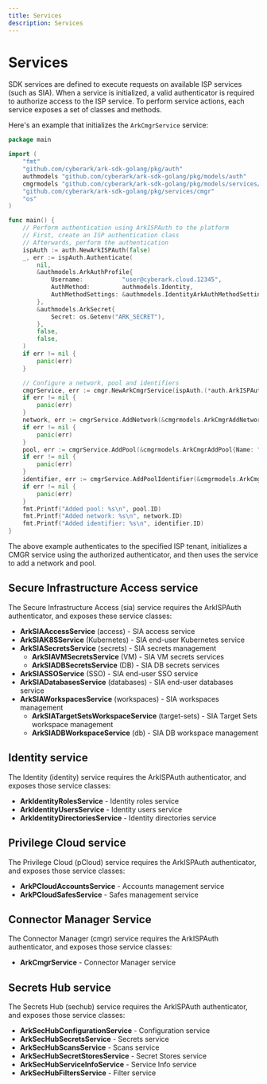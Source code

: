 ```yaml
---
title: Services
description: Services
---
```


# Services

SDK services are defined to execute requests on available ISP services (such as SIA). When a service is initialized, a valid authenticator is required to authorize access to the ISP service. To perform service actions, each service exposes a set of classes and methods.

Here's an example that initializes the `ArkCmgrService` service:

```go
package main

import (
	"fmt"
	"github.com/cyberark/ark-sdk-golang/pkg/auth"
	authmodels "github.com/cyberark/ark-sdk-golang/pkg/models/auth"
	cmgrmodels "github.com/cyberark/ark-sdk-golang/pkg/models/services/cmgr"
	"github.com/cyberark/ark-sdk-golang/pkg/services/cmgr"
	"os"
)

func main() {
	// Perform authentication using ArkISPAuth to the platform
	// First, create an ISP authentication class
	// Afterwards, perform the authentication
	ispAuth := auth.NewArkISPAuth(false)
	_, err := ispAuth.Authenticate(
		nil,
		&authmodels.ArkAuthProfile{
			Username:           "user@cyberark.cloud.12345",
			AuthMethod:         authmodels.Identity,
			AuthMethodSettings: &authmodels.IdentityArkAuthMethodSettings{},
		},
		&authmodels.ArkSecret{
			Secret: os.Getenv("ARK_SECRET"),
		},
		false,
		false,
	)
	if err != nil {
		panic(err)
	}

	// Configure a network, pool and identifiers
	cmgrService, err := cmgr.NewArkCmgrService(ispAuth.(*auth.ArkISPAuth))
	if err != nil {
		panic(err)
	}
	network, err := cmgrService.AddNetwork(&cmgrmodels.ArkCmgrAddNetwork{Name: "tlv"})
	if err != nil {
		panic(err)
	}
	pool, err := cmgrService.AddPool(&cmgrmodels.ArkCmgrAddPool{Name: "tlvpool", AssignedNetworkIDs: []string{network.ID}})
	if err != nil {
		panic(err)
	}
	identifier, err := cmgrService.AddPoolIdentifier(&cmgrmodels.ArkCmgrAddPoolSingleIdentifier{PoolID: pool.ID, Type: cmgrmodels.GeneralFQDN, Value: "mymachine.tlv.com"})
	if err != nil {
		panic(err)
	}
	fmt.Printf("Added pool: %s\n", pool.ID)
	fmt.Printf("Added network: %s\n", network.ID)
	fmt.Printf("Added identifier: %s\n", identifier.ID)
}
```

The above example authenticates to the specified ISP tenant, initializes a CMGR service using the authorized authenticator, and then uses the service to add a network and pool.

## Secure Infrastructure Access service

The Secure Infrastructure Access (sia) service requires the ArkISPAuth authenticator, and exposes these service classes:

- **ArkSIAAccessService** (access) - SIA access service
- **ArkSIAK8SService** (Kubernetes) - SIA end-user Kubernetes service
- **ArkSIASecretsService** (secrets) - SIA secrets management
    - **ArkSIAVMSecretsService** (VM) - SIA VM secrets services
    - **ArkSIADBSecretsService** (DB) - SIA DB secrets services
- **ArkSIASSOService** (SSO) - SIA end-user SSO service
- **ArkSIADatabasesService** (databases) - SIA end-user databases service
- **ArkSIAWorkspacesService** (workspaces) - SIA workspaces management
    - **ArkSIATargetSetsWorkspaceService** (target-sets) - SIA Target Sets workspace management
    - **ArkSIADBWorkspaceService** (db) - SIA DB workspace management


## Identity service
The Identity (identity) service requires the ArkISPAuth authenticator, and exposes those service classes:

- **ArkIdentityRolesService** - Identity roles service
- **ArkIdentityUsersService** - Identity users service
- **ArkIdentityDirectoriesService** - Identity directories service


## Privilege Cloud service
The Privilege Cloud (pCloud) service requires the ArkISPAuth authenticator, and exposes those service classes:

- **ArkPCloudAccountsService** - Accounts management service
- **ArkPCloudSafesService** - Safes management service


## Connector Manager Service
The Connector Manager (cmgr) service requires the ArkISPAuth authenticator, and exposes those service classes:

- **ArkCmgrService** - Connector Manager service

## Secrets Hub service
The Secrets Hub (sechub) service requires the ArkISPAuth authenticator, and exposes those service classes:

- **ArkSecHubConfigurationService** - Configuration service
- **ArkSecHubSecretsService** - Secrets service
- **ArkSecHubScansService** - Scans service
- **ArkSecHubSecretStoresService** - Secret Stores service
- **ArkSecHubServiceInfoService** - Service Info service
- **ArkSecHubFiltersService** - Filter service